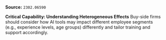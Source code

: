 **Source:** `2302.06590`

**Critical Capability: Understanding Heterogeneous Effects**
Buy-side firms should consider how AI tools may impact different employee segments (e.g., experience levels, age groups) differently and tailor training and support accordingly.
